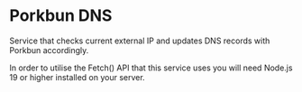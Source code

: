 # Porkbun DNS

Service that checks current external IP and updates DNS records with Porkbun accordingly.

In order to utilise the Fetch() API that this service uses you will need Node.js 19 or higher installed on your server.
